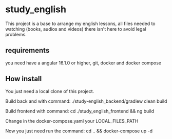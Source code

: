 # study_english
This project is a base to arrange my english lessons, all files needed to watching (books, audios and videos) there isn't here to avoid legal problems.

## requirements
you need have a angular 16.1.0 or higher, git, docker and docker compose

## How install
You just need a local clone of this project.

Build back and with command: ./study-english_backend/gradlew clean build

Build frontend with command: cd ./study_english_frontend && ng build

Change in the docker-compose.yaml your LOCAL_FILES_PATH

Now you just need run the command: cd .. && docker-compose up -d


